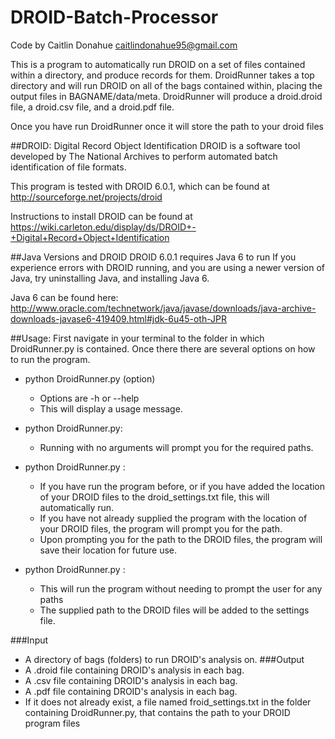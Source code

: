 # DROID-Batch-Processor
Code by Caitlin Donahue caitlindonahue95@gmail.com

This is a program to automatically run DROID on a set of files contained within a directory, and produce records for them.
DroidRunner takes a top directory and will run DROID on all of the bags contained within, placing the output files in BAGNAME/data/meta.
DroidRunner will produce a droid.droid file, a droid.csv file, and a droid.pdf file.

Once you have run DroidRunner once it will store the path to your droid files

##DROID: Digital Record Object Identification
DROID is a software tool developed by The National Archives to perform automated batch identification of file formats.

This program is tested with DROID 6.0.1, which can be found at http://sourceforge.net/projects/droid

Instructions to install DROID can be found at https://wiki.carleton.edu/display/ds/DROID+-+Digital+Record+Object+Identification

##Java Versions and DROID
DROID 6.0.1 requires Java 6 to run
If you experience errors with DROID running, and you are using a newer version of Java, try uninstalling Java, and installing Java 6.

Java 6 can be found here: http://www.oracle.com/technetwork/java/javase/downloads/java-archive-downloads-javase6-419409.html#jdk-6u45-oth-JPR


##Usage:
First navigate in your terminal to the folder in which DroidRunner.py is contained.
Once there there are several options on how to run the program.

- python DroidRunner.py (option)
  - Options are -h or --help 
  - This will display a usage message.

- python DroidRunner.py:
  - Running with no arguments will prompt you for the required paths.

- python DroidRunner.py <path to files to validate>:
  - If you have run the program before, or if you have added the location of your DROID files to the droid_settings.txt file, this will automatically run.
  - If you have not already supplied the program with the location of your DROID files, the program will prompt you for the path.
  - Upon prompting you for the path to the DROID files, the program will save their location for future use.

- python DroidRunner.py <path to files to validate> <path to Droid Files>:
  - This will run the program without needing to prompt the user for any paths
  - The supplied path to the DROID files will be added to the settings file.

###Input
- A directory of bags (folders) to run DROID's analysis on.
###Output
- A .droid file containing DROID's analysis in each bag.
- A .csv file containing DROID's analysis in each bag.
- A .pdf file containing DROID's analysis in each bag.
- If it does not already exist, a file named froid_settings.txt in the folder containing DroidRunner.py, that contains the path to your DROID program files
